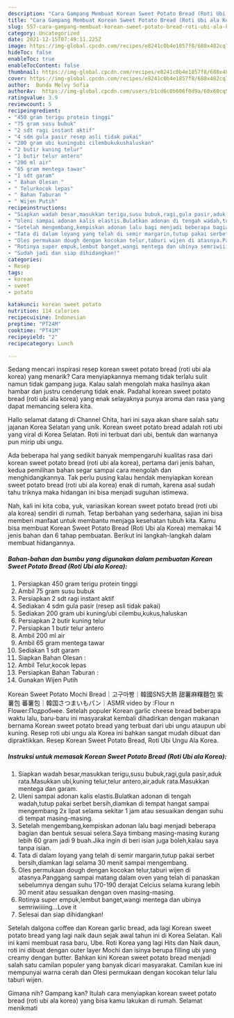 ```yaml
---
description: "Cara Gampang Membuat Korean Sweet Potato Bread (Roti Ubi ala Korea), Menggugah Selera"
title: "Cara Gampang Membuat Korean Sweet Potato Bread (Roti Ubi ala Korea), Menggugah Selera"
slug: 557-cara-gampang-membuat-korean-sweet-potato-bread-roti-ubi-ala-korea-menggugah-selera
category: Uncategorized
date: 2021-12-15T07:49:11.225Z
image: https://img-global.cpcdn.com/recipes/e8241c0b4e1857f8/680x482cq70/korean-sweet-potato-bread-roti-ubi-ala-korea-foto-resep-utama.jpg
hideToc: false
enableToc: true
enableTocContent: false
thumbnail: https://img-global.cpcdn.com/recipes/e8241c0b4e1857f8/680x482cq70/korean-sweet-potato-bread-roti-ubi-ala-korea-foto-resep-utama.jpg
cover: https://img-global.cpcdn.com/recipes/e8241c0b4e1857f8/680x482cq70/korean-sweet-potato-bread-roti-ubi-ala-korea-foto-resep-utama.jpg
author:  Bunda Melvy Sofia
authorAv:  https://img-global.cpcdn.com/users/b1cd6c0b606f0d9a/60x60cq50/avatar.jpg
ratingvalue: 3.9
reviewcount: 5
recipeingredient:
- "450 gram terigu protein tinggi"
- "75 gram susu bubuk"
- "2 sdt ragi instant aktif"
- "4 sdm gula pasir resep asli tidak pakai"
- "200 gram ubi kuningubi cilembukukushaluskan"
- "2 butir kuning telur"
- "1 butir telur antero"
- "200 ml air"
- "65 gram mentega tawar"
- "1 sdt garam"
- " Bahan Olesan "
- " Telurkocok lepas"
- " Bahan Taburan "
- " Wijen Putih"
recipeinstructions:
- "Siapkan wadah besar,masukkan terigu,susu bubuk,ragi,gula pasir,aduk rata.Masukkan ubi,kuning telur,telur antero,air,aduk rata.Masukkan mentega dan garam."
- "Uleni sampai adonan kalis elastis.Bulatkan adonan di tengah wadah,tutup pakai serbet bersih,diamkan di tempat hangat sampai mengembang 2x lipat selama sekitar 1 jam atau sesuaikan dengan suhu di tempat masing-masing."
- "Setelah mengembang,kempiskan adonan lalu bagi menjadi beberapa bagian dan bentuk sesuai selera.Saya timbang masing-masing kurang lebih 60 gram jadi 9 buah.Jika ingin di beri isian juga boleh,kalau saya tanpa isian."
- "Tata di dalam loyang yang telah di semir margarin,tutup pakai serbet bersih,diamkan lagi selama 30 menit sampai mengembang."
- "Oles permukaan dough dengan kocokan telur,taburi wijen di atasnya.Panggang sampai matang dalam oven yang telah di panaskan sebelumnya dengan suhu 170-190 derajat Celcius selama kurang lebih 30 menit atau sesuaikan dengan oven masing-masing."
- "Rotinya super empuk,lembut banget,wangi mentega dan ubinya semriwiiiing...Love it"
- "Sudah jadi dan siap dihidangkan!"
categories:
- Resep
tags:
- korean
- sweet
- potato

katakunci: korean sweet potato 
nutrition: 114 calories
recipecuisine: Indonesian
preptime: "PT24M"
cooktime: "PT41M"
recipeyield: "2"
recipecategory: Lunch

---
```



Sedang mencari inspirasi resep korean sweet potato bread (roti ubi ala korea) yang menarik? Cara menyiapkannya memang tidak terlalu sulit namun tidak gampang juga. Kalau salah mengolah maka hasilnya akan hambar dan justru cenderung tidak enak. Padahal korean sweet potato bread (roti ubi ala korea) yang enak selayaknya punya aroma dan rasa yang dapat memancing selera kita.


Hallo selamat datang di Channel Chita, hari ini saya akan share salah satu jajanan Korea Selatan yang unik. Korean sweet potato bread adalah roti ubi yang viral di Korea Selatan. Roti ini terbuat dari ubi, bentuk dan warnanya pun mirip ubi ungu.

Ada beberapa hal yang sedikit banyak mempengaruhi kualitas rasa dari korean sweet potato bread (roti ubi ala korea), pertama dari jenis bahan, kedua pemilihan bahan segar sampai cara mengolah dan menghidangkannya. Tak perlu pusing kalau hendak menyiapkan korean sweet potato bread (roti ubi ala korea) enak di rumah, karena asal sudah tahu triknya maka hidangan ini bisa menjadi suguhan istimewa.


Nah, kali ini kita coba, yuk, variasikan korean sweet potato bread (roti ubi ala korea) sendiri di rumah. Tetap berbahan yang sederhana, sajian ini bisa memberi manfaat untuk membantu menjaga kesehatan tubuh kita. Kamu bisa membuat Korean Sweet Potato Bread (Roti Ubi ala Korea) memakai 14 jenis bahan dan 6 tahap pembuatan. Berikut ini langkah-langkah dalam membuat hidangannya.

<!--inarticleads1-->

##### Bahan-bahan dan bumbu yang digunakan dalam pembuatan Korean Sweet Potato Bread (Roti Ubi ala Korea):

1. Persiapkan 450 gram terigu protein tinggi
1. Ambil 75 gram susu bubuk
1. Persiapkan 2 sdt ragi instant aktif
1. Sediakan 4 sdm gula pasir (resep asli tidak pakai)
1. Sediakan 200 gram ubi kuning/ubi cilembu,kukus,haluskan
1. Persiapkan 2 butir kuning telur
1. Persiapkan 1 butir telur antero
1. Ambil 200 ml air
1. Ambil 65 gram mentega tawar
1. Sediakan 1 sdt garam
1. Siapkan  Bahan Olesan :
1. Ambil  Telur,kocok lepas
1. Persiapkan  Bahan Taburan :
1. Gunakan  Wijen Putih


Korean Sweet Potato Mochi Bread｜고구마빵｜韓國SNS大熱 甜薯麻糬麵包 紫薯包 蕃薯包｜韓国さつまいもパン｜ASMR video by :Flour n Flower:Подробнее. Setelah populer Korean garlic cheese bread beberapa waktu lalu, baru-baru ini masyarakat kembali dihadirkan dengan makanan bernama Korean sweet potato bread yang terbuat dari ubi ungu ataupun ubi kuning. Resep roti ubi ungu ala Korea ini bahkan sangat mudah dibuat dan dipraktikkan. Resep Korean Sweet Potato Bread, Roti Ubi Ungu Ala Korea. 

<!--inarticleads2-->

##### Instruksi untuk memasak Korean Sweet Potato Bread (Roti Ubi ala Korea):

1. Siapkan wadah besar,masukkan terigu,susu bubuk,ragi,gula pasir,aduk rata.Masukkan ubi,kuning telur,telur antero,air,aduk rata.Masukkan mentega dan garam.
1. Uleni sampai adonan kalis elastis.Bulatkan adonan di tengah wadah,tutup pakai serbet bersih,diamkan di tempat hangat sampai mengembang 2x lipat selama sekitar 1 jam atau sesuaikan dengan suhu di tempat masing-masing.
1. Setelah mengembang,kempiskan adonan lalu bagi menjadi beberapa bagian dan bentuk sesuai selera.Saya timbang masing-masing kurang lebih 60 gram jadi 9 buah.Jika ingin di beri isian juga boleh,kalau saya tanpa isian.
1. Tata di dalam loyang yang telah di semir margarin,tutup pakai serbet bersih,diamkan lagi selama 30 menit sampai mengembang.
1. Oles permukaan dough dengan kocokan telur,taburi wijen di atasnya.Panggang sampai matang dalam oven yang telah di panaskan sebelumnya dengan suhu 170-190 derajat Celcius selama kurang lebih 30 menit atau sesuaikan dengan oven masing-masing.
1. Rotinya super empuk,lembut banget,wangi mentega dan ubinya semriwiiiing...Love it
1. Selesai dan siap dihidangkan!

Setelah dalgona coffee dan Korean garlic bread, ada lagi Korean sweet potato bread yang lagi naik daun sejak awal tahun ini di Korea Selatan. Kali ini kami membuat rasa baru, Ube. Roti Korea yang lagi Hits dan Naik daun, roti ini dibuat dengan outer layer Mochi dan isinya berupa filling ubi yang creamy dengan butter. Bahkan kini Korean sweet potato bread menjadi salah satu camilan populer yang banyak dicari masyarakat. Camilan kue ini mempunyai warna cerah dan Olesi permukaan dengan kocokan telur lalu taburi wijen. 

Gimana nih? Gampang kan? Itulah cara menyiapkan korean sweet potato bread (roti ubi ala korea) yang bisa kamu lakukan di rumah. Selamat menikmati
